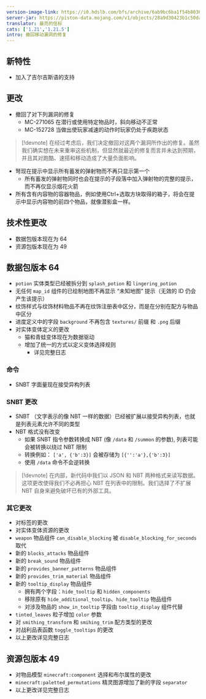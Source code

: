 ```yaml
---
version-image-link: https://i0.hdslb.com/bfs/archive/6ab9bc6ba1f54b80363a670dc1d86313d4199e8d.jpg
server-jar: https://piston-data.mojang.com/v1/objects/28a9d30423b1c50da661b95e754be9d5f0c871d4/server.jar
translator: 最亮的信标
cats: ['1.21','1.21.5']
intro: 撤回移动漏洞的修复
---
```

## 新特性
* 加入了吉尔吉斯语的支持

## 更改
* 撤回了对下列漏洞的修复
    * MC-271065 在潜行或使用特定物品时，斜向移动不正常
    * MC-152728 当做出使玩家减速的动作时玩家仍处于疾跑状态

> [!devnote]
> 在经过考虑后，我们决定撤回对这两个漏洞所作出的修复。虽然我们确实想在未来重审这些机制，但显然就最近的修复而言并未达到预期，并且其对跑酷、速搭和移动造成了大量负面影响。

* 弩现在提示中显示所有蓄发的弹射物而不再只显示第一个
    * 所有蓄发的弹射物同时也会在提示的子段落中加入弹射物的完整的提示，而不再仅显示烟花火箭
* 所有含有内容物的容器物品，例如使用Ctrl+选取方块取得的箱子，将会在提示中显示内容物的前四个物品，就像潜影盒一样。

## 技术性更改
* 数据包版本现在为 64
* 资源包版本现在为 49

## 数据包版本 64
* `potion` 实体类型已经被拆分到 `splash_potion` 和 `lingering_potion`
* 无任何 `map_id` 组件的已绘制地图不再显示 “未知地图” 提示（无效的 ID 仍会产生该提示）
* 纹饰样式与纹饰材料物品不再在纹饰注册表中区分，而是在分别在配方与物品中区分
* 进度定义中的字段 `background` 不再包含 `textures/` 前缀 和 `.png` 后缀
* 对实体变体定义的更改
    * 猫和青蛙变体现在为数据驱动
    * 增加了统一的方式以定义变体选择规则
        * 详见完整日志

### 命令
* SNBT 字面量现在接受异构列表

### SNBT 更改
* SNBT （文字表示的像 NBT 一样的数据）已经被扩展以接受异构列表，也就是列表元素允许不同的类型
* NBT 格式没有改变
    * 如果 SNBT 指令参数转换成 NBT (像 `/data` 和 `/summon` 的参数), 列表可能会被转换以绕过 NBT 限制
    * 转换例如： `['a', {'b':3}]` 会被存储为 `[{'':'a'},{'b':3}]`
    * 使用 `/data` 命令不会逆转换

> [!devnote]
> 在内部，新代码中我们以 JSON 和 NBT 两种格式来读写数据。这项更改使得我们不必再担心 NBT 在列表中的限制。我们选择了不扩展 NBT 自身来避免破坏已有的外部工具。

### 其它更改
* 对标签的更改
* 对实体变体资源的更改
* `weapon` 物品组件 `can_disable_blocking` 被 `disable_blocking_for_seconds` 取代
* 新的 `blocks_attacks` 物品组件
* 新的 `break_sound` 物品组件
* 新的 `provides_banner_patterns` 物品组件
* 新的 `provides_trim_material` 物品组件
* 新的 `tooltip_display` 物品组件
    * 拥有两个字段：`hide_tooltip` 和 `hidden_components`
    * 移除原有 `hide_additional_tooltip`、`hide_tooltip` 物品组件
    * 对涉及物品的 `show_in_tooltip` 字段由 `tooltip_display` 组件代替
* `tinted_leaves` 粒子增加 `color` 参数
* 对 `smithing_transform` 和 `smihing_trim` 配方类型的更改
* 对战利品表函数 `toggle_tooltips` 的更改
* 以上更改详见完整日志

## 资源包版本 49
* 对物品模型 `minecraft:component` 选择和布尔属性的更改
* `minecraft:paletted_permutations` 精灵图源增加了新的字段 `separator`
* 以上更改详见完整日志